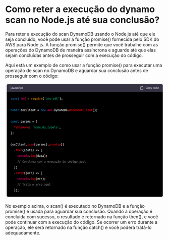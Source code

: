 # Como reter a execução do dynamo scan no Node.js até sua conclusão?

Para reter a execução do scan DynamoDB usando o Node.js até que ele seja concluído, você pode usar a função promise() fornecida pelo SDK do AWS para Node.js. A função promise() permite que você trabalhe com as operações do DynamoDB de maneira assíncrona e aguarde até que elas sejam concluídas antes de prosseguir com a execução do código.

Aqui está um exemplo de como usar a função promise() para executar uma operação de scan no DynamoDB e aguardar sua conclusão antes de prosseguir com o código:

![](node.png)

No exemplo acima, o scan() é executado no DynamoDB e a função promise() é usada para aguardar sua conclusão. Quando a operação é concluída com sucesso, o resultado é retornado na função then(), e você pode continuar com a execução do código. Se ocorrer um erro durante a operação, ele será retornado na função catch() e você poderá tratá-lo adequadamente.
